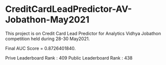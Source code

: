 # CreditCardLeadPredictor-AV-Jobathon-May2021
This project is on Credit Card Lead Predictor for Analytics Vidhya Jobathon competition held during 28-30 May2021.

Final AUC Score = 0.8726401840.

Prive Leaderboard Rank : 409
Public Leaderboard Rank : 438
